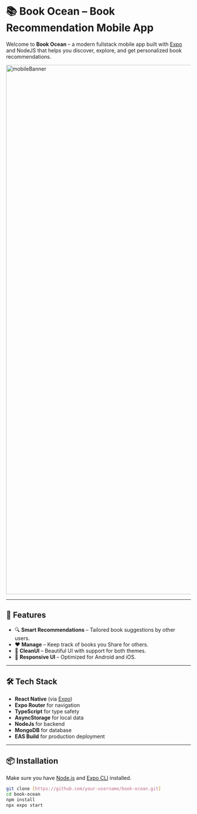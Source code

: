 # 📚 Book Ocean – Book Recommendation Mobile App

Welcome to **Book Ocean** – a modern fullstack mobile app built with [Expo](https://expo.dev/) and NodeJS that helps you discover, explore, and get personalized book recommendations.

<img width="1920" height="1440" alt="mobileBanner" src="https://github.com/user-attachments/assets/4789e367-df6a-4698-a5d7-cb6a539078cf" />


---

## 🚀 Features

- 🔍 **Smart Recommendations** – Tailored book suggestions by other users.
- ❤️ **Manage** – Keep track of books you Share for others.
- 🌙 **CleanUI** – Beautiful UI with support for both themes.
- 📱 **Responsive UI** – Optimized for Android and iOS.

---

## 🛠️ Tech Stack

- **React Native** (via [Expo](https://expo.dev/))
- **Expo Router** for navigation
- **TypeScript** for type safety
- **AsyncStorage** for local data
- **NodeJs** for backend
- **MongoDB** for database
- **EAS Build** for production deployment

---

## 📦 Installation

Make sure you have [Node.js](https://nodejs.org/) and [Expo CLI](https://docs.expo.dev/get-started/installation/) installed.

```bash
git clone [https://github.com/your-username/book-ocean.git]
cd book-ocean
npm install
npx expo start
